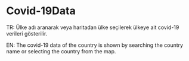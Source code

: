 # Covid-19Data
 TR: Ülke adı aranarak veya haritadan ülke seçilerek ülkeye ait covid-19 verileri gösterilir.
 
 EN: The covid-19 data of the country is shown by searching the country name or selecting the country from the map.
